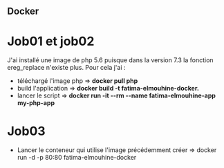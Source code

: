 ## Docker

# Job01 et job02
J'ai installé une image de php 5.6 puisque dans la version 7.3 la fonction ereg_replace n'existe plus.
Pour cela j'ai : 
- téléchargé l'image php =>  <b>docker pull php  </b>
- build l'application => <b>docker build -t fatima-elmouhine-docker. </b>
- lancer le script => <b> docker run -it --rm --name fatima-elmouhine-app my-php-app </b>

# Job03

- Lancer le conteneur qui utilise l'image précédemment créer =>  docker run -d -p 80:80 fatima-elmouhine-docker